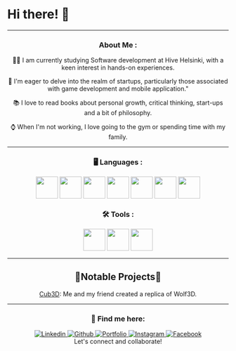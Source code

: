 # Hi there! 👋

<div align="center">

---
###  About Me :

:man_technologist: I am currently studying Software development at Hive Helsinki, with a keen interest in hands-on experiences.

🚀 I'm eager to delve into the realm of startups, particularly those associated with game development and mobile application."

📚 I love to read books about personal growth, critical thinking, start-ups and a bit of philosophy.

⌚ When I'm not working, I love going to the gym or spending time with my family.


---

###  🖥️ Languages :


<img height=50 src="https://cdn.jsdelivr.net/gh/devicons/devicon/icons/c/c-original.svg"/>
<img height=50 src="https://cdn.jsdelivr.net/gh/devicons/devicon/icons/cplusplus/cplusplus-original.svg"/>
<img height=50 src="https://cdn.jsdelivr.net/gh/devicons/devicon/icons/bash/bash-original.svg"/>
<img height=50 src="https://cdn.jsdelivr.net/gh/devicons/devicon/icons/html5/html5-original.svg"/>
<img height=50 src="https://cdn.jsdelivr.net/gh/devicons/devicon/icons/css3/css3-original.svg"/>
<img height=50 src="https://cdn.jsdelivr.net/gh/devicons/devicon/icons/mysql/mysql-original.svg"/>
<img height=50 src="https://cdn.jsdelivr.net/gh/devicons/devicon/icons/php/php-original.svg"/>

### :hammer_and_wrench: Tools :
<img height=50 src="https://cdn.jsdelivr.net/gh/devicons/devicon/icons/git/git-original.svg"/>
<img height=50 src="https://cdn.jsdelivr.net/gh/devicons/devicon/icons/visualstudio/visualstudio-plain.svg"/>
<img height=50 src="https://cdn.jsdelivr.net/gh/devicons/devicon/icons/intellij/intellij-original.svg"/>

---

## 🌟Notable Projects🌟

[Cub3D](https://github.com/jontssu/cub3D): Me and my friend created a replica of Wolf3D.

---

### 🔎 Find me here:
<div id="header" align="center">
	<div id="badges">
		<a href="https://www.linkedin.com/in/lucas-eklund/">
			<img alt="Linkedin" src="https://img.shields.io/badge/Linkedin-blue?style=for-the-badge&logo=linkedin&logoColor=white"/>
		</a>
		<a href="https://github.com/LuEklund/LuEklund">
			<img alt="Github" src="https://img.shields.io/badge/Github-black?style=for-the-badge&logo=github&logoColor=white"/>
		</a>
		<a href="https://lucas-profile.eu/">
			<img alt="Portfolio" src="https://img.shields.io/badge/Portfolio-green?style=for-the-badge&logoColor=white"/>
		</a>
		<a href="https://www.instagram.com/lucas.eklund/">
			<img alt="Instagram" src="https://img.shields.io/badge/Instagram-orange?style=for-the-badge&logo=instagram&logoColor=white"/>
		</a>
		<a href="https://fi-fi.facebook.com/people/Lucas-Eklund/pfbid02tjAze7gpba2k7zDSKBGe8woeQ63Td8CgJd8VZZGZSLLsc9K6FRGkofKSwwNzDYZYl/">
			<img alt="Facebook" src="https://img.shields.io/badge/Facebook-blue?style=for-the-badge&logo=facebook&logoColor=white"/>
		</a>
	</div>
</div>
Let's connect and collaborate!

